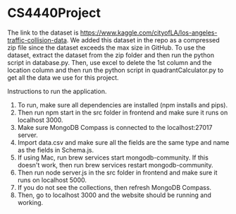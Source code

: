 # CS4440Project

The link to the dataset is https://www.kaggle.com/cityofLA/los-angeles-traffic-collision-data. We added this dataset in the repo as a compressed zip file since the dataset exceeds the max size in GitHub. To use the dataset, extract the dataset from the zip folder and then run the python script in database.py. Then, use excel to delete the 1st column and the location column and then run the python script in quadrantCalculator.py to get all the data we use for this project.

Instructions to run the application.
1. To run, make sure all dependencies are installed (npm installs and pips).
2. Then run npm start in the src folder in frontend and make sure it runs on localhost 3000.
3. Make sure MongoDB Compass is connected to the localhost:27017 server. 
4. Import data.csv and make sure all the fields are the same type and name as the fields in Schema.js.
5. If using Mac, run brew services start mongodb-community. If this doesn't work, then run brew services restart mongodb-community.
6. Then run node server.js in the src folder in frontend and make sure it runs on localhost 5000.
7. If you do not see the collections, then refresh MongoDB Compass.
8. Then, go to localhost 3000 and the website should be running and working.
